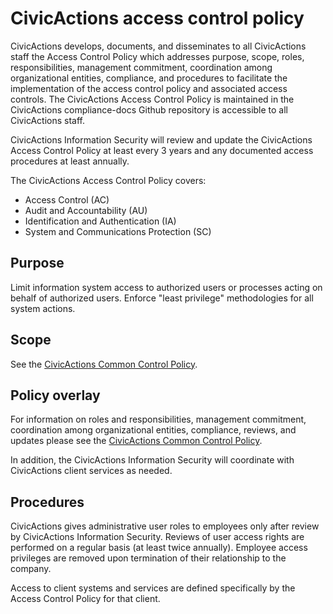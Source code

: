 # CivicActions access control policy

CivicActions develops, documents, and disseminates to all CivicActions staff the Access
Control Policy which addresses purpose, scope, roles, responsibilities, management
commitment, coordination among organizational entities, compliance, and procedures to
facilitate the implementation of the access control policy and associated access controls.
The CivicActions Access Control Policy is maintained in the CivicActions compliance-docs
Github repository is accessible to all CivicActions staff.

CivicActions Information Security will review and update the CivicActions Access Control
Policy at least every 3 years and any documented access procedures at least annually.

The CivicActions Access Control Policy covers:

* Access Control (AC)
* Audit and Accountability (AU)
* Identification and Authentication (IA)
* System and Communications Protection (SC)

## Purpose

Limit information system access to authorized users or processes acting on behalf of
authorized users. Enforce "least privilege" methodologies for all system actions.

## Scope

See the [CivicActions Common Control Policy](CivicActions-Common-Control-Policy.md).

## Policy overlay

For information on roles and responsibilities, management commitment, coordination among
organizational entities, compliance, reviews, and updates please see the
[CivicActions Common Control Policy](CivicActions-Common-Control-Policy.md).

In addition, the CivicActions Information Security will coordinate with CivicActions
client services as needed.

## Procedures

CivicActions gives administrative user roles to employees only after review by
CivicActions Information Security. Reviews of user access rights are performed on a
regular basis (at least twice annually). Employee access privileges are removed upon
termination of their relationship to the company.

Access to client systems and services are defined specifically by the Access Control
Policy for that client.
